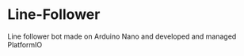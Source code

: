 # Line-Follower

Line follower bot made on Arduino Nano and developed and managed PlatformIO
<!-- 
## Description
This project involves building a line-following robot using an Arduino Nano. The bot is programmed to follow a line on a surface, making use of encoder motors for precise control. The code is developed and managed using Platform.io, making the project well-organized and easy to maintain. -->
